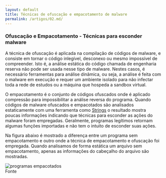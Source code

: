 ```yaml
---
layout: default
title: Técnicas de ofuscação e empacotamento de malware
permalink: /artigos/02.md/
---
```


### Ofuscação e Empacotamento - Técnicas para esconder malware

A técnica de ofuscação é aplicada na compilação de códigos de malware, e consiste em tornar o código inlegível, desconexo ou mesmo impossível de compreender. Isto é, a análise estática do código chamada de engenharia reserva não pode ser usada nesse tipo de malware. Nestes casos, é necessário ferramentas para análise dinâmica, ou seja, a análise é feita com o malware em execução e requer um ambiente isolado para não infectar toda a rede de estudos ou a máquina que hospeda a sandbox virtual. 

O empacotamento é o conjunto de códigos ofuscados onde é aplicado compressão para impossibilitar a análise reversa do programa. Quando códigos de malware ofuscados e empacotados são analisados estaticamente com uma ferramenta como [Strings](https://carineconstantino.github.io/artigos/01.md) o resultado mostra poucas informações indicando que técnicas para esconder as ações do malware foram empregadas. Geralmente, programas legítimos retornam algumas funções importadas e não tem o intuito de esconder suas ações. 

Na figura abaixo é mostrado a diferença entre um programa sem empacotamento e outro onde a técnica de empacotamento e ofuscação foi empregada. Quando analisamos de forma estática um arquivo sem empacotamento, apenas as informações do cabeçalho do arquivo são mostradas. 

![programas empacotados](https://carineconstantino.github.io/cybersecurity/artigos/imagens/programas_empacotados.png)  
Fonte




